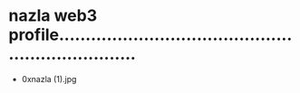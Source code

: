 # nazla web3 profile....................................................................
- 0xnazla (1).jpg
